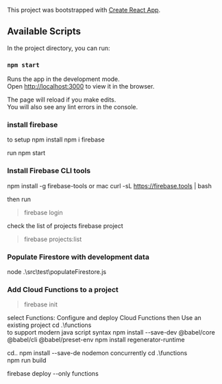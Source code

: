 This project was bootstrapped with [Create React App](https://github.com/facebook/create-react-app).

## Available Scripts

In the project directory, you can run:

### `npm start`

Runs the app in the development mode.<br />
Open [http://localhost:3000](http://localhost:3000) to view it in the browser.

The page will reload if you make edits.<br />
You will also see any lint errors in the console.

### install firebase

to setup
npm install
npm i firebase

run npm start

### Install Firebase CLI tools

npm install -g firebase-tools
or mac
curl -sL https://firebase.tools | bash

then run
> firebase login

check the list of projects firebase project
> firebase projects:list

### Populate Firestore with development data

node .\src\test\populateFirestore.js

### Add Cloud Functions to a project

> firebase init

select Functions: Configure and deploy Cloud Functions
then Use an existing project
cd .\functions\
to support modern java script syntax
npm install --save-dev @babel/core @babel/cli @babel/preset-env
npm install regenerator-runtime

cd..
npm install --save-de nodemon concurrently
cd .\functions\
npm run build

firebase deploy --only functions
